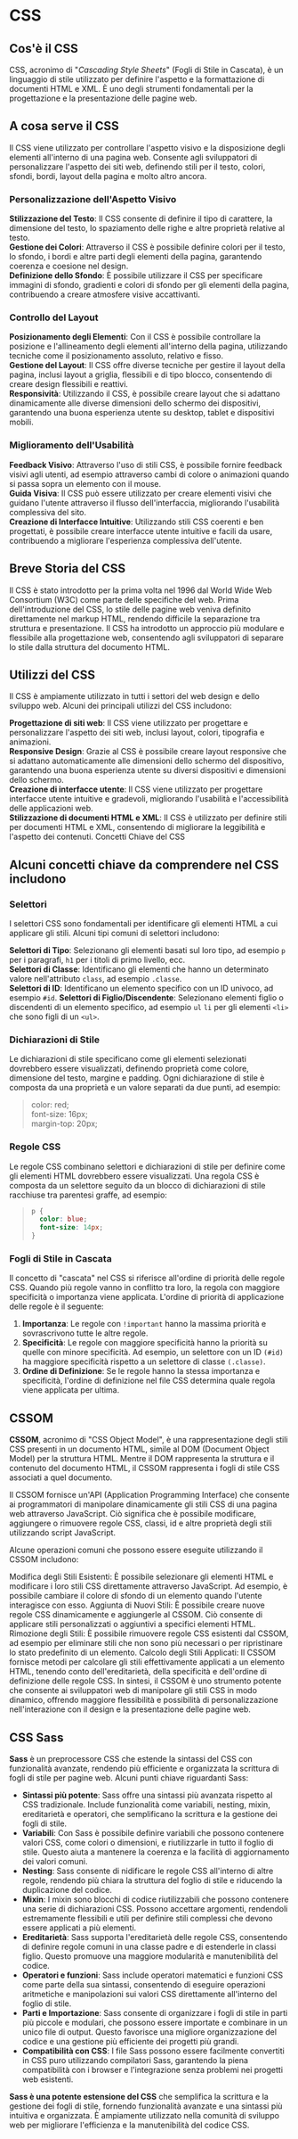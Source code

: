 <!-- @format -->

# CSS

## Cos'è il CSS

CSS, acronimo di "_Cascading Style Sheets_" (Fogli di Stile in Cascata), è un linguaggio di stile utilizzato per definire l'aspetto e la formattazione di documenti HTML e XML. È uno degli strumenti fondamentali per la progettazione e la presentazione delle pagine web.

## A cosa serve il CSS

Il CSS viene utilizzato per controllare l'aspetto visivo e la disposizione degli elementi all'interno di una pagina web. Consente agli sviluppatori di personalizzare l'aspetto dei siti web, definendo stili per il testo, colori, sfondi, bordi, layout della pagina e molto altro ancora.

### Personalizzazione dell'Aspetto Visivo

**Stilizzazione del Testo**: Il CSS consente di definire il tipo di carattere, la dimensione del testo, lo spaziamento delle righe e altre proprietà relative al testo.\
**Gestione dei Colori**: Attraverso il CSS è possibile definire colori per il testo, lo sfondo, i bordi e altre parti degli elementi della pagina, garantendo coerenza e coesione nel design.\
**Definizione dello Sfondo**: È possibile utilizzare il CSS per specificare immagini di sfondo, gradienti e colori di sfondo per gli elementi della pagina, contribuendo a creare atmosfere visive accattivanti.

### Controllo del Layout

**Posizionamento degli Elementi**: Con il CSS è possibile controllare la posizione e l'allineamento degli elementi all'interno della pagina, utilizzando tecniche come il posizionamento assoluto, relativo e fisso.\
**Gestione del Layout**: Il CSS offre diverse tecniche per gestire il layout della pagina, inclusi layout a griglia, flessibili e di tipo blocco, consentendo di creare design flessibili e reattivi.\
**Responsività**: Utilizzando il CSS, è possibile creare layout che si adattano dinamicamente alle diverse dimensioni dello schermo dei dispositivi, garantendo una buona esperienza utente su desktop, tablet e dispositivi mobili.

### Miglioramento dell'Usabilità

**Feedback Visivo**: Attraverso l'uso di stili CSS, è possibile fornire feedback visivi agli utenti, ad esempio attraverso cambi di colore o animazioni quando si passa sopra un elemento con il mouse.\
**Guida Visiva**: Il CSS può essere utilizzato per creare elementi visivi che guidano l'utente attraverso il flusso dell'interfaccia, migliorando l'usabilità complessiva del sito.\
**Creazione di Interfacce Intuitive**: Utilizzando stili CSS coerenti e ben progettati, è possibile creare interfacce utente intuitive e facili da usare, contribuendo a migliorare l'esperienza complessiva dell'utente.

## Breve Storia del CSS

Il CSS è stato introdotto per la prima volta nel 1996 dal World Wide Web Consortium (W3C) come parte delle specifiche del web. Prima dell'introduzione del CSS, lo stile delle pagine web veniva definito direttamente nel markup HTML, rendendo difficile la separazione tra struttura e presentazione. Il CSS ha introdotto un approccio più modulare e flessibile alla progettazione web, consentendo agli sviluppatori di separare lo stile dalla struttura del documento HTML.

## Utilizzi del CSS

Il CSS è ampiamente utilizzato in tutti i settori del web design e dello sviluppo web. Alcuni dei principali utilizzi del CSS includono:

**Progettazione di siti web**: Il CSS viene utilizzato per progettare e personalizzare l'aspetto dei siti web, inclusi layout, colori, tipografia e animazioni.\
**Responsive Design**: Grazie al CSS è possibile creare layout responsive che si adattano automaticamente alle dimensioni dello schermo del dispositivo, garantendo una buona esperienza utente su diversi dispositivi e dimensioni dello schermo.\
**Creazione di interfacce utente**: Il CSS viene utilizzato per progettare interfacce utente intuitive e gradevoli, migliorando l'usabilità e l'accessibilità delle applicazioni web.\
**Stilizzazione di documenti HTML e XML**: Il CSS è utilizzato per definire stili per documenti HTML e XML, consentendo di migliorare la leggibilità e l'aspetto dei contenuti.
Concetti Chiave del CSS

## Alcuni concetti chiave da comprendere nel CSS includono

### Selettori

I selettori CSS sono fondamentali per identificare gli elementi HTML a cui applicare gli stili. Alcuni tipi comuni di selettori includono:

**Selettori di Tipo**: Selezionano gli elementi basati sul loro tipo, ad esempio `p` per i paragrafi, `h1` per i titoli di primo livello, ecc.\
**Selettori di Classe**: Identificano gli elementi che hanno un determinato valore nell'attributo `class`, ad esempio `.classe`.\
**Selettori di ID**: Identificano un elemento specifico con un ID univoco, ad esempio `#id`.
**Selettori di Figlio/Discendente**: Selezionano elementi figlio o discendenti di un elemento specifico, ad esempio `ul` `li` per gli elementi `<li>` che sono figli di un `<ul>`.

### Dichiarazioni di Stile

Le dichiarazioni di stile specificano come gli elementi selezionati dovrebbero essere visualizzati, definendo proprietà come colore, dimensione del testo, margine e padding. Ogni dichiarazione di stile è composta da una proprietà e un valore separati da due punti, ad esempio:

> color: red;\
> font-size: 16px;\
> margin-top: 20px;

### Regole CSS

Le regole CSS combinano selettori e dichiarazioni di stile per definire come gli elementi HTML dovrebbero essere visualizzati. Una regola CSS è composta da un selettore seguito da un blocco di dichiarazioni di stile racchiuse tra parentesi graffe, ad esempio:

> ```css
> p {
>   color: blue;
>   font-size: 14px;
> }
> ```

### Fogli di Stile in Cascata

Il concetto di "cascata" nel CSS si riferisce all'ordine di priorità delle regole CSS. Quando più regole vanno in conflitto tra loro, la regola con maggiore specificità o importanza viene applicata. L'ordine di priorità di applicazione delle regole è il seguente:

1. **Importanza**: Le regole con `!important` hanno la massima priorità e sovrascrivono tutte le altre regole.
2. **Specificità**: Le regole con maggiore specificità hanno la priorità su quelle con minore specificità. Ad esempio, un selettore con un ID `(#id)` ha maggiore specificità rispetto a un selettore di classe `(.classe)`.
3. **Ordine di Definizione**: Se le regole hanno la stessa importanza e specificità, l'ordine di definizione nel file CSS determina quale regola viene applicata per ultima.

## CSSOM

**CSSOM**, acronimo di "CSS Object Model", è una rappresentazione degli stili CSS presenti in un documento HTML, simile al DOM (Document Object Model) per la struttura HTML. Mentre il DOM rappresenta la struttura e il contenuto del documento HTML, il CSSOM rappresenta i fogli di stile CSS associati a quel documento.

Il CSSOM fornisce un'API (Application Programming Interface) che consente ai programmatori di manipolare dinamicamente gli stili CSS di una pagina web attraverso JavaScript. Ciò significa che è possibile modificare, aggiungere o rimuovere regole CSS, classi, id e altre proprietà degli stili utilizzando script JavaScript.

Alcune operazioni comuni che possono essere eseguite utilizzando il CSSOM includono:

Modifica degli Stili Esistenti: È possibile selezionare gli elementi HTML e modificare i loro stili CSS direttamente attraverso JavaScript. Ad esempio, è possibile cambiare il colore di sfondo di un elemento quando l'utente interagisce con esso.
Aggiunta di Nuovi Stili: È possibile creare nuove regole CSS dinamicamente e aggiungerle al CSSOM. Ciò consente di applicare stili personalizzati o aggiuntivi a specifici elementi HTML.
Rimozione degli Stili: È possibile rimuovere regole CSS esistenti dal CSSOM, ad esempio per eliminare stili che non sono più necessari o per ripristinare lo stato predefinito di un elemento.
Calcolo degli Stili Applicati: Il CSSOM fornisce metodi per calcolare gli stili effettivamente applicati a un elemento HTML, tenendo conto dell'ereditarietà, della specificità e dell'ordine di definizione delle regole CSS.
In sintesi, il CSSOM è uno strumento potente che consente ai sviluppatori web di manipolare gli stili CSS in modo dinamico, offrendo maggiore flessibilità e possibilità di personalizzazione nell'interazione con il design e la presentazione delle pagine web.

## CSS Sass

**Sass** è un preprocessore CSS che estende la sintassi del CSS con funzionalità avanzate, rendendo più efficiente e organizzata la scrittura di fogli di stile per pagine web. Alcuni punti chiave riguardanti Sass:

- **Sintassi più potente**: Sass offre una sintassi più avanzata rispetto al CSS tradizionale. Include funzionalità come variabili, nesting, mixin, ereditarietà e operatori, che semplificano la scrittura e la gestione dei fogli di stile.
- **Variabili**: Con Sass è possibile definire variabili che possono contenere valori CSS, come colori o dimensioni, e riutilizzarle in tutto il foglio di stile. Questo aiuta a mantenere la coerenza e la facilità di aggiornamento dei valori comuni.
- **Nesting**: Sass consente di nidificare le regole CSS all'interno di altre regole, rendendo più chiara la struttura del foglio di stile e riducendo la duplicazione del codice.
- **Mixin**: I mixin sono blocchi di codice riutilizzabili che possono contenere una serie di dichiarazioni CSS. Possono accettare argomenti, rendendoli estremamente flessibili e utili per definire stili complessi che devono essere applicati a più elementi.
- **Ereditarietà**: Sass supporta l'ereditarietà delle regole CSS, consentendo di definire regole comuni in una classe padre e di estenderle in classi figlio. Questo promuove una maggiore modularità e manutenibilità del codice.
- **Operatori e funzioni**: Sass include operatori matematici e funzioni CSS come parte della sua sintassi, consentendo di eseguire operazioni aritmetiche e manipolazioni sui valori CSS direttamente all'interno del foglio di stile.
- **Parti e Importazione**: Sass consente di organizzare i fogli di stile in parti più piccole e modulari, che possono essere importate e combinare in un unico file di output. Questo favorisce una migliore organizzazione del codice e una gestione più efficiente dei progetti più grandi.
- **Compatibilità con CSS**: I file Sass possono essere facilmente convertiti in CSS puro utilizzando compilatori Sass, garantendo la piena compatibilità con i browser e l'integrazione senza problemi nei progetti web esistenti.

**Sass è una potente estensione del CSS** che semplifica la scrittura e la gestione dei fogli di stile, fornendo funzionalità avanzate e una sintassi più intuitiva e organizzata. È ampiamente utilizzato nella comunità di sviluppo web per migliorare l'efficienza e la manutenibilità del codice CSS.
